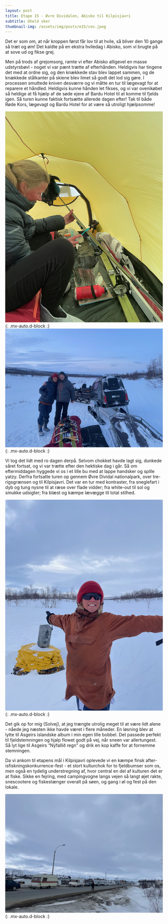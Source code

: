 ```yaml
---
layout: post
title: Etape 15 - Øvre Dividalen, Abisko til Kilpisjavri
subtitle: Uheld sker
thumbnail-img: /assets/img/posts/e15/cov.jpeg
---
```


Det er som om, at når kroppen først får lov til at hvile, så bliver den 10 gange så træt og øm! Det kaldte på en ekstra hviledag i Abisko, som vi brugte på at sove ud og fikse grej. 

Men på trods af grejomsorg, ramte vi efter Abisko alligevel en masse udstyrsbøvl - noget vi var pænt trætte af efterhånden. Heldigvis har tingene det med at ordne sig, og den knækkede stav blev lappet sammen, og de knækkede stålkanter på skiene blev limet så godt det lod sig gøre. I processen smuttede kniven desværre og vi måtte en tur til lægevagt for at reparere et håndled. Heldigvis kunne hånden let fikses, og vi var ovenikøbet så heldige at få hjælp af de søde ejere af Bardu Hotel til at komme til fjelds igen. Så turen kunne faktisk fortsætte allerede dagen efter! Tak til både Røde Kors, lægevagt og Bardu Hotel for at være så utroligt hjælpsomme!

![Fikse ski](/assets/img/posts/e15/1.jpeg){: .mx-auto.d-block :}
![Tak til Bardu](/assets/img/posts/e15/2.jpeg){: .mx-auto.d-block :}

Vi tog det lidt med ro dagen derpå. Selvom chokket havde lagt sig, dunkede såret fortsat, og vi var trætte efter den hektiske dag i går. Så om eftermiddagen hyggede vi os i et lille bu med at lappe handsker og spille yatzy. Derfra fortsatte turen op gennem Øvre Dividal nationalpark, over tre-rigsgrænsen og til Kilpisjavri. Det var en tur med kontraster, fra sneglefart i dyb og tung nysne til at ræse over flade vidder; fra white-out til sol og smukke udsigter; fra blæst og kæmpe lævægge til total stilhed. 

![Trerigsgrænsen](/assets/img/posts/e15/cov.jpeg){: .mx-auto.d-block :}

Det gik op for mig (Solvej), at jeg trængte utrolig meget til at være lidt alene - nåede jeg næsten ikke havde været i flere måneder. En løsning blev at lytte til Asgeirs islandske album i min egen lille bobbel. Det passede perfekt til fjeldstemningen og hjalp flowet godt på vej, når sneen var allertungest. Så lyt lige til Asgeirs “Nýfallið regn” og drik en kop kaffe for at fornemme stemningen.

Da vi ankom til etapens mål i Kilpisjavri oplevede vi en kæmpe finsk after-isfiskningskonkurrence-fest - et stort kulturchok for to fjeldbumser som os, men også en tydelig understregning af, hvor central en del af kulturen det er at fiske. Sikke en fejring, med campingvogne langs vejen så langt øjet rakte, snescootere og fiskestænger overalt på søen, og gang i øl og fest på den lokale. 

![Kilpis](/assets/img/posts/e15/3.jpeg){: .mx-auto.d-block :}
